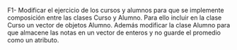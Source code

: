 F1- Modificar el ejercicio de los cursos y alumnos para que se implemente composición entre las clases Curso y Alumno.
    Para ello incluir en la clase Curso un vector de objetos Alumno.
    Además modificar la clase Alumno para que almacene las notas en un vector de enteros y no guarde el promedio como un atributo.